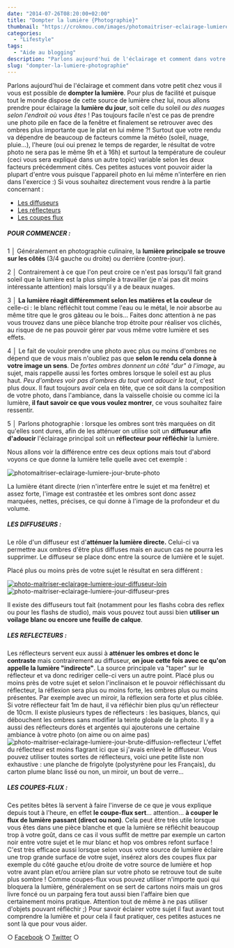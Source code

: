 ```yaml
---
date: "2014-07-26T08:20:00+02:00"
title: "Dompter la lumière {Photographie}"
thumbnail: "https://crokmou.com/images/photomaitriser-eclairage-lumiere-jour-brute-plan.jpg"
categories:
  - "Lifestyle"
tags:
  - "Aide au blogging"
description: "Parlons aujourd'hui de l'éclairage et comment dans votre petit chez vous il vous est possible de dompter la lumière..."
slug: "dompter-la-lumiere-photographie"
---
```


Parlons aujourd'hui de l'éclairage et comment dans votre petit chez vous il vous est possible de **dompter la lumière**. Pour plus de facilité et puisque tout le monde dispose de cette source de lumière chez lui, nous allons prendre pour éclairage la **lumière du jour**, soit celle du soleil _ou des nuages selon l'endroit où vous êtes_ ! Pas toujours facile n'est ce pas de prendre une photo pile en face de la fenêtre et finalement se retrouver avec des ombres plus importante que le plat en lui même ?! Surtout que votre rendu va dépendre de beaucoup de facteurs comme la météo (soleil, nuage, pluie...), l'heure (oui oui prenez le temps de regarder, le résultat de votre photo ne sera pas le même 9h et à 16h) et surtout la température de couleur (ceci vous sera expliqué dans un autre topic) variable selon les deux facteurs précédemment cités. Ces petites astuces vont pouvoir aider la plupart d'entre vous puisque l'appareil photo en lui même n'interfère en rien dans l'exercice :) Si vous souhaitez directement vous rendre à la partie concernant :

*   [Les diffuseurs](#diffuseur)
*   [Les réflecteurs](#reflecteur)
*   [Les coupes flux](#coupe)

##### POUR COMMENCER :

1 │ Généralement en photographie culinaire, la **lumière principale se trouve sur les côtés** (3/4 gauche ou droite) ou derrière (contre-jour).

2 │ Contrairement à ce que l'on peut croire ce n'est pas lorsqu'il fait grand soleil que la lumière est la plus simple à travailler (je n'ai pas dit moins intéressante attention) mais lorsqu'il y a de beaux nuages.

3 │ **La lumière réagit différemment selon les matières et la couleur** de celle-ci : le blanc réfléchit tout comme l'eau ou le métal, le noir absorbe au même titre que le gros gâteau ou le bois... Faites donc attention à ne pas vous trouvez dans une pièce blanche trop étroite pour réaliser vos clichés, au risque de ne pas pouvoir gérer par vous même votre lumière et ses effets.

4 │ Le fait de vouloir prendre une photo avec plus ou moins d'ombres ne dépend que de vous mais n'oubliez pas que **selon le rendu cela donne à votre image un sens**. De _fortes ombres donnent un côté "dur" à l'image_, au sujet, mais rappelle aussi les fortes ombres lorsque le soleil est au plus haut. _Peu d'ombres voir pas d'ombres du tout vont adoucir le tout_, c'est plus doux. Il faut toujours avoir cela en tête, que ce soit dans la composition de votre photo, dans l'ambiance, dans la vaisselle choisie ou comme ici la lumière, **il faut savoir ce que vous voulez montrer**, ce vous souhaitez faire ressentir.

5 │ Parlons photographie : lorsque les ombres sont très marquées on dit qu'elles sont dures, afin de les atténuer on utilise soit un **diffuseur afin d'adoucir** l'éclairage principal soit un **réflecteur pour réfléchir** la lumière.

Nous allons voir la différence entre ces deux options mais tout d'abord voyons ce que donne la lumière telle quelle avec cet exemple :

![photomaitriser-eclairage-lumiere-jour-brute-photo](https://crokmou.com/images/photomaitriser-eclairage-lumiere-jour-brute-photo.jpg)

La lumière étant directe (rien n'interfère entre le sujet et ma fenêtre) et assez forte, l'image est contrastée et les ombres sont donc assez marquées, nettes, précises, ce qui donne à l'image de la profondeur et du volume.

##### <a name="diffuseur"></a>LES DIFFUSEURS :

Le rôle d'un diffuseur est d'**atténuer la lumière directe.** Celui-ci va permettre aux ombres d'être plus diffuses mais en aucun cas ne pourra les supprimer. Le diffuseur se place donc entre la source de lumière et le sujet.

Placé plus ou moins près de votre sujet le résultat en sera différent :

[![photo-maitriser-eclairage-lumiere-jour-diffuseur-loin](https://crokmou.com/images/photo-maitriser-eclairage-lumiere-jour-diffuseur-loin.jpg)](http://www.crokmou.com/wp-content/uploads/2014/07/photo-maitriser-eclairage-lumiere-jour-diffuseur-loin.jpg) ![photo-maitriser-eclairage-lumiere-jour-diffuseur-pres](https://crokmou.com/images/photo-maitriser-eclairage-lumiere-jour-diffuseur-pres.jpg)

Il existe des diffuseurs tout fait (notamment pour les flashs cobra des reflex ou pour les flashs de studio), mais vous pouvez tout aussi bien **utiliser un voilage blanc ou encore une feuille de calque**.

##### <a name="reflecteur"></a>LES REFLECTEURS :

Les réflecteurs servent eux aussi à **atténuer les ombres et donc le contraste** mais contrairement au diffuseur, **on joue cette fois avec ce qu'on appelle la lumière "indirecte"**. La source principale va "taper" sur le réflecteur et va donc rediriger celle-ci vers un autre point. Placé plus ou moins près de votre sujet et selon l'inclinaison et le pouvoir réfléchissant du réflecteur, la réflexion sera plus ou moins forte, les ombres plus ou moins présentes. Par exemple avec un miroir, la réflexion sera forte et plus ciblée. Si votre réflecteur fait 1m de haut, il va réfléchir bien plus qu'un réflecteur de 10cm. Il existe plusieurs types de réflecteurs : les basiques, blancs, qui débouchent les ombres sans modifier la teinte globale de la photo. Il y a aussi des réflecteurs dorés et argentés qui ajouterons une certaine ambiance à votre photo (on aime ou on aime pas) ![photo-maitriser-eclairage-lumiere-jour-brute-diffusion-reflecteur](https://crokmou.com/images/photo-maitriser-eclairage-lumiere-jour-brute-diffusion-reflecteur.jpg) L'effet du réflecteur est moins flagrant ici que si j'avais enlevé le diffuseur. Vous pouvez utiliser toutes sortes de réflecteurs, voici une petite liste non exhaustive : une planche de frigolyte (polystyrène pour les Français), du carton plume blanc lissé ou non, un miroir, un bout de verre...

##### <a name="coupe"></a>LES COUPES-FLUX :

Ces petites bêtes là servent à faire l'inverse de ce que je vous explique depuis tout à l'heure, en effet **le coupe-flux sert**... attention... **à couper le flux de lumière passant (direct ou non)**. Cela peut être très utile lorsque vous êtes dans une pièce blanche et que la lumière se réfléchit beaucoup trop à votre goût, dans ce cas il vous suffit de mettre par exemple un carton noir entre votre sujet et le mur blanc et hop vos ombres refont surface ! C'est très efficace aussi lorsque selon vous votre source de lumière éclaire une trop grande surface de votre sujet, insérez alors des coupes flux par exemple du côté gauche et/ou droite de votre source de lumière et hop votre avant plan et/ou arrière plan sur votre photo se retrouve tout de suite plus sombre ! Comme coupes-flux vous pouvez utiliser n'importe quoi qui bloquera la lumière, généralement on se sert de cartons noirs mais un gros livre foncé ou un parpaing fera tout aussi bien l'affaire bien que certainement moins pratique. Attention tout de même à ne pas utiliser d'objets pouvant réfléchir ;) Pour savoir éclairer votre sujet il faut avant tout comprendre la lumière et pour cela il faut pratiquer, ces petites astuces ne sont là que pour vous aider.

○ [Facebook](https://www.facebook.com/crokmou.blog) ○ [Twitter](https://twitter.com/Crokmou) ○